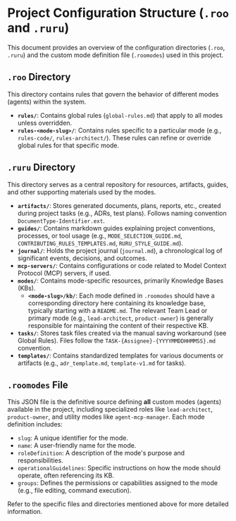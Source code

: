 # Project Configuration Structure (`.roo` and `.ruru`)

This document provides an overview of the configuration directories (`.roo`, `.ruru`) and the custom mode definition file (`.roomodes`) used in this project.

## `.roo` Directory

This directory contains rules that govern the behavior of different modes (agents) within the system.

*   **`rules/`**: Contains global rules (`global-rules.md`) that apply to all modes unless overridden.
*   **`rules-<mode-slug>/`**: Contains rules specific to a particular mode (e.g., `rules-code/`, `rules-architect/`). These rules can refine or override global rules for that specific mode.

## `.ruru` Directory

This directory serves as a central repository for resources, artifacts, guides, and other supporting materials used by the modes.

*   **`artifacts/`**: Stores generated documents, plans, reports, etc., created during project tasks (e.g., ADRs, test plans). Follows naming convention `DocumentType-Identifier.ext`.
*   **`guides/`**: Contains markdown guides explaining project conventions, processes, or tool usage (e.g., `MODE_SELECTION_GUIDE.md`, `CONTRIBUTING_RULES_TEMPLATES.md`, `RURU_STYLE_GUIDE.md`).
*   **`journal/`**: Holds the project journal (`journal.md`), a chronological log of significant events, decisions, and outcomes.
*   **`mcp-servers/`**: Contains configurations or code related to Model Context Protocol (MCP) servers, if used.
*   **`modes/`**: Contains mode-specific resources, primarily Knowledge Bases (KBs).
    *   **`<mode-slug>/kb/`**: Each mode defined in `.roomodes` should have a corresponding directory here containing its knowledge base, typically starting with a `README.md`. The relevant Team Lead or primary mode (e.g., `lead-architect`, `product-owner`) is generally responsible for maintaining the content of their respective KB.
*   **`tasks/`**: Stores task files created via the manual saving workaround (see Global Rules). Files follow the `TASK-{Assignee}-{YYYYMMDDHHMMSS}.md` convention.
*   **`templates/`**: Contains standardized templates for various documents or artifacts (e.g., `adr_template.md`, `template-v1.md` for tasks).

## `.roomodes` File

This JSON file is the definitive source defining **all** custom modes (agents) available in the project, including specialized roles like `lead-architect`, `product-owner`, and utility modes like `agent-mcp-manager`. Each mode definition includes:

*   `slug`: A unique identifier for the mode.
*   `name`: A user-friendly name for the mode.
*   `roleDefinition`: A description of the mode's purpose and responsibilities.
*   `operationalGuidelines`: Specific instructions on how the mode should operate, often referencing its KB.
*   `groups`: Defines the permissions or capabilities assigned to the mode (e.g., file editing, command execution).

Refer to the specific files and directories mentioned above for more detailed information.